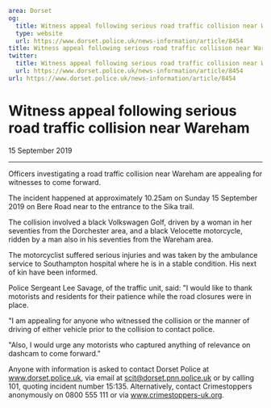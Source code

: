 ```yaml
area: Dorset
og:
  title: Witness appeal following serious road traffic collision near Wareham
  type: website
  url: https://www.dorset.police.uk/news-information/article/8454
title: Witness appeal following serious road traffic collision near Wareham |
twitter:
  title: Witness appeal following serious road traffic collision near Wareham
  url: https://www.dorset.police.uk/news-information/article/8454
url: https://www.dorset.police.uk/news-information/article/8454
```

# Witness appeal following serious road traffic collision near Wareham

15 September 2019

* * *

Officers investigating a road traffic collision near Wareham are appealing for witnesses to come forward.

The incident happened at approximately 10.25am on Sunday 15 September 2019 on Bere Road near to the entrance to the Sika trail.

The collision involved a black Volkswagen Golf, driven by a woman in her seventies from the Dorchester area, and a black Velocette motorcycle, ridden by a man also in his seventies from the Wareham area.

The motorcyclist suffered serious injuries and was taken by the ambulance service to Southampton hospital where he is in a stable condition. His next of kin have been informed.

Police Sergeant Lee Savage, of the traffic unit, said: "I would like to thank motorists and residents for their patience while the road closures were in place.

"I am appealing for anyone who witnessed the collision or the manner of driving of either vehicle prior to the collision to contact police.

"Also, I would urge any motorists who captured anything of relevance on dashcam to come forward."

Anyone with information is asked to contact Dorset Police at www.dorset.police.uk, via email at scit@dorset.pnn.police.uk or by calling 101, quoting incident number 15:135. Alternatively, contact Crimestoppers anonymously on 0800 555 111 or via www.crimestoppers-uk.org.
